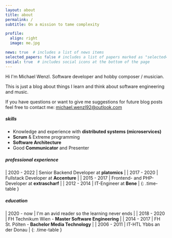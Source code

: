 ```yaml
---
layout: about
title: about
permalink: /
subtitle: On a mission to tame complexity

profile:
  align: right
  image: me.jpg

news: true  # includes a list of news items
selected_papers: false # includes a list of papers marked as "selected={true}"
social: true  # includes social icons at the bottom of the page
---
```


Hi I'm Michael Wenzl. Software developer and hobby composer / musician.

This is just a blog about things I learn and think about software engineering and music.

If you have questions or want to give me suggestions for future blog posts feel free to contact me: <a href="mailto:michael.wenzl92@outlook.com">michael.wenzl92@outlook.com</a>

##### skills

* Knowledge and experience with **distributed systems (microservices)**
* **Scrum** & Extreme programming
* **Software Architecture**
* Good **Communicator** and Presenter

##### professional experience

| 2020 - 2022 | Senior Backend Developer at **platomics**      |
| 2017 - 2020 | Fullstack Developer at **Accenture**           |
| 2015 - 2017 | Frontend- and PHP-Developer at **extrascharf** |
| 2012 - 2014 | IT-Engineer at **Bene**                        |
{: .time-table }

##### education

| 2020 - now  | I'm an avid reader so the learning never ends         |
| 2018 - 2020 | FH Technikum Wien - **Master Software Engineering**   |
| 2014 - 2017 | FH St. Pölten - **Bachelor Media Technology**         |
| 2006 - 2011 | IT-HTL Ybbs an der Donau                              |
{: .time-table }
